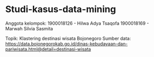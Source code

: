 # Studi-kasus-data-mining

Anggota kelompok: 
1900018126 - Hilwa Adya Tsaqofa
1900018169 - Marwah Silvia Sasmita

Topik: Klastering destinasi wisata Bojonegoro
Sumber data: https://data.bojonegorokab.go.id/dinas-kebudayaan-dan-pariwisata.html@detail=destinasi-wisata
